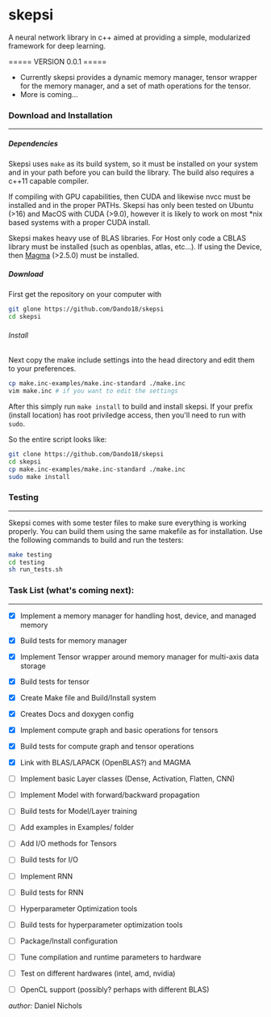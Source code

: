 # skepsi

A neural network library in c++ aimed at providing a simple, modularized framework for deep learning. 

===== VERSION 0.0.1 =====
- Currently skepsi provides a dynamic memory manager, tensor wrapper for the memory manager, and a set of math operations for the tensor.
- More is coming...


### Download and Installation
-----------------------------

##### Dependencies
Skepsi uses `make` as its build system, so it must be installed on your system and in your path before you can build the library. The build also requires a c++11 capable compiler.

If compiling with GPU capabilities, then CUDA and likewise nvcc must be installed and in the proper PATHs. Skepsi has only been tested on Ubuntu (>16) and MacOS with CUDA (>9.0), however it is likely to work on most *nix based systems with a proper CUDA install. 

Skepsi makes heavy use of BLAS libraries. For Host only code a CBLAS library must be installed (such as openblas, atlas, etc...). If using the Device, then [Magma](http://icl.cs.utk.edu/magma/) (>2.5.0) must be installed.

##### Download
First get the repository on your computer with

```sh
git glone https://github.com/Dando18/skepsi
cd skepsi
```

###### Install
Next copy the make include settings into the head directory and edit them to your preferences.

```sh
cp make.inc-examples/make.inc-standard ./make.inc
vim make.inc # if you want to edit the settings
```

After this simply run `make install` to build and install skepsi. If your prefix (install location) has root priviledge access, then you'll need to run with `sudo`.

So the entire script looks like:

```sh
git clone https://github.com/Dando18/skepsi
cd skepsi
cp make.inc-examples/make.inc-standard ./make.inc
sudo make install
```

### Testing 
------------
Skepsi comes with some tester files to make sure everything is working properly. You can build them using the same makefile as for installation. Use the following commands to build and run the testers:

```sh
make testing
cd testing
sh run_tests.sh
```

### Task List (what's coming next):
-----------------------------------
- [x] Implement a memory manager for handling host, device, and managed memory
- [x] Build tests for memory manager
- [x] Implement Tensor wrapper around memory manager for multi-axis data storage
- [x] Build tests for tensor 
- [x] Create Make file and Build/Install system
- [x] Creates Docs and doxygen config
- [x] Implement compute graph and basic operations for tensors
- [x] Build tests for compute graph and tensor operations
- [x] Link with BLAS/LAPACK (OpenBLAS?) and MAGMA
- [ ] Implement basic Layer classes (Dense, Activation, Flatten, CNN)
- [ ] Implement Model with forward/backward propagation
- [ ] Build tests for Model/Layer training
- [ ] Add examples in Examples/ folder
- [ ] Add I/O methods for Tensors
- [ ] Build tests for I/O
- [ ] Implement RNN
- [ ] Build tests for RNN
- [ ] Hyperparameter Optimization tools
- [ ] Build tests for hyperparameter optimization tools
- [ ] Package/Install configuration
- [ ] Tune compilation and runtime parameters to hardware
- [ ] Test on different hardwares (intel, amd, nvidia)
- [ ] OpenCL support (possibly? perhaps with different BLAS)


_author:_ Daniel Nichols
